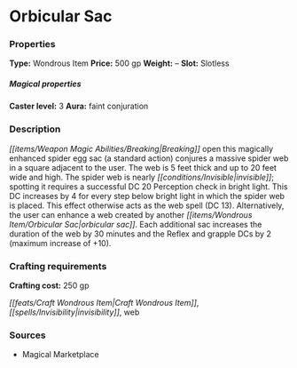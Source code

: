 ﻿---
Title: "Orbicular Sac"
Type: "Wondrous Item"
Price: "500 gp"
Weight: "–"
Slot: "Slotless"
Caster level: "3"
Aura: "faint conjuration"
Description: |
  "Breaking open this magically enhanced spider egg sac (a standard action) conjures a massive spider web in a square adjacent to the user. The web is 5 feet thick and up to 20 feet wide and high. The spider web is nearly invisible; spotting it requires a successful DC 20 Perception check in bright light. This DC increases by 4 for every step below bright light in which the spider web is placed. This effect otherwise acts as the web spell (DC 13). Alternatively, the user can enhance a web created by another _orbicular sac_. Each additional sac increases the duration of the web by 30 minutes and the Reflex and grapple DCs by 2 (maximum increase of +10)."
Crafting cost: "250 gp"
Sources: "['Magical Marketplace']"
---

# Orbicular Sac

### Properties

**Type:** Wondrous Item **Price:** 500 gp **Weight:** – **Slot:** Slotless

##### Magical properties

**Caster level:** 3 **Aura:** faint conjuration

### Description

_[[items/Weapon Magic Abilities/Breaking|Breaking]]_ open this magically enhanced spider egg sac (a standard action) conjures a massive spider web in a square adjacent to the user. The web is 5 feet thick and up to 20 feet wide and high. The spider web is nearly _[[conditions/Invisible|invisible]]_; spotting it requires a successful DC 20 Perception check in bright light. This DC increases by 4 for every step below bright light in which the spider web is placed. This effect otherwise acts as the web spell (DC 13). Alternatively, the user can enhance a web created by another _[[items/Wondrous Item/Orbicular Sac|orbicular sac]]_. Each additional sac increases the duration of the web by 30 minutes and the Reflex and grapple DCs by 2 (maximum increase of +10).

### Crafting requirements

**Crafting cost:** 250 gp

_[[feats/Craft Wondrous Item|Craft Wondrous Item]]_, _[[spells/Invisibility|invisibility]]_, web

### Sources

* Magical Marketplace